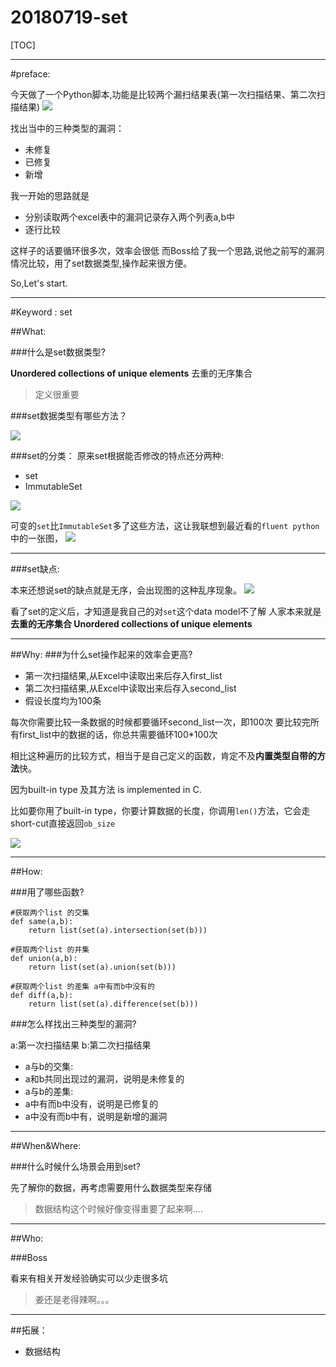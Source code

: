 # 20180719-set

[TOC]

---

#preface:

今天做了一个Python脚本,功能是比较两个漏扫结果表(第一次扫描结果、第二次扫描结果)
![](https://ws1.sinaimg.cn/large/006tNc79gy1ftfmltepoqj30wy09mn8h.jpg)

找出当中的三种类型的漏洞：

- 未修复
- 已修复
- 新增

我一开始的思路就是

- 分别读取两个excel表中的漏洞记录存入两个列表a,b中
- 逐行比较

这样子的话要循环很多次，效率会很低
而Boss给了我一个思路,说他之前写的漏洞情况比较，用了set数据类型,操作起来很方便。

So,Let's start.

---

#Keyword : set

##What:

###什么是set数据类型?

**Unordered collections of unique elements**
去重的无序集合

> 定义很重要

###set数据类型有哪些方法？

![](https://ws4.sinaimg.cn/large/006tNc79gy1ftfn8uqm38j31bi0gqh5q.jpg)

###set的分类：
原来set根据能否修改的特点还分两种:

- set
- ImmutableSet


![](https://ws2.sinaimg.cn/large/006tNc79gy1ftfnaacywgj31k80gg7qa.jpg)

可变的`set`比`ImmutableSet`多了这些方法，这让我联想到最近看的`fluent python`中的一张图，
![](https://ws4.sinaimg.cn/large/006tNc79gy1ftfnh099rij312e0dkq78.jpg)

---

###set缺点:

本来还想说set的缺点就是无序，会出现图的这种乱序现象。
![](https://ws1.sinaimg.cn/large/006tNc79gy1ftfnjlaeglj30l6052ado.jpg)

看了set的定义后，才知道是我自己的对`set`这个data model不了解
人家本来就是**去重的无序集合 Unordered collections of unique elements**

---

##Why:
###为什么set操作起来的效率会更高?

- 第一次扫描结果,从Excel中读取出来后存入first_list
- 第二次扫描结果,从Excel中读取出来后存入second_list
- 假设长度均为100条

每次你需要比较一条数据的时候都要循环second_list一次，即100次
要比较完所有first_list中的数据的话，你总共需要循环100*100次

相比这种遍历的比较方式，相当于是自己定义的函数，肯定不及**内置类型自带的方法**快。

因为built-in type 及其方法 is implemented in C.

比如要你用了built-in type，你要计算数据的长度，你调用`len()`方法，它会走short-cut直接返回`ob_size`

![](https://ws3.sinaimg.cn/large/006tNc79gy1ftfnosw5xzj312i05uk18.jpg)

---

##How:

###用了哪些函数?

```
#获取两个list 的交集
def same(a,b):
    return list(set(a).intersection(set(b)))

#获取两个list 的并集
def union(a,b):
    return list(set(a).union(set(b)))

#获取两个list 的差集 a中有而b中没有的
def diff(a,b):
    return list(set(a).difference(set(b)))
```

###怎么样找出三种类型的漏洞?

a:第一次扫描结果
b:第二次扫描结果

- a与b的交集:
 - a和b共同出现过的漏洞，说明是未修复的 
- a与b的差集:
 - a中有而b中没有，说明是已修复的
 - a中没有而b中有，说明是新增的漏洞 

---

##When&Where:

###什么时候什么场景会用到set?

先了解你的数据，再考虑需要用什么数据类型来存储

> 数据结构这个时候好像变得重要了起来啊....


---

##Who:

###Boss

看来有相关开发经验确实可以少走很多坑

> 姜还是老得辣啊。。。

---

##拓展：


- 数据结构



